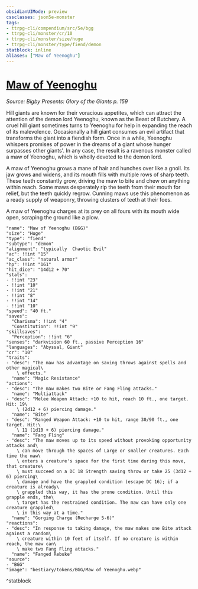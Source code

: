 ```yaml
---
obsidianUIMode: preview
cssclasses: json5e-monster
tags:
- ttrpg-cli/compendium/src/5e/bgg
- ttrpg-cli/monster/cr/10
- ttrpg-cli/monster/size/huge
- ttrpg-cli/monster/type/fiend/demon
statblock: inline
aliases: ["Maw of Yeenoghu"]
---
```

# [Maw of Yeenoghu](3-Compendium\CLI\bestiary\fiend/maw-of-yeenoghu-bgg.md)
*Source: Bigby Presents: Glory of the Giants p. 159*  

Hill giants are known for their voracious appetites, which can attract the attention of the demon lord Yeenoghu, known as the Beast of Butchery. A cruel hill giant sometimes turns to Yeenoghu for help in expanding the reach of its malevolence. Occasionally a hill giant consumes an evil artifact that transforms the giant into a fiendish form. Once in a while, Yeenoghu whispers promises of power in the dreams of a giant whose hunger surpasses other giants'. In any case, the result is a ravenous monster called a maw of Yeenoghu, which is wholly devoted to the demon lord.

A maw of Yeenoghu grows a mane of hair and hunches over like a gnoll. Its jaw grows and widens, and its mouth fills with multiple rows of sharp teeth. These teeth constantly grow, driving the maw to bite and chew on anything within reach. Some maws desperately rip the teeth from their mouth for relief, but the teeth quickly regrow. Cunning maws use this phenomenon as a ready supply of weaponry, throwing clusters of teeth at their foes.

A maw of Yeenoghu charges at its prey on all fours with its mouth wide open, scraping the ground like a plow.

```statblock
"name": "Maw of Yeenoghu (BGG)"
"size": "Huge"
"type": "fiend"
"subtype": "demon"
"alignment": "typically  Chaotic Evil"
"ac": !!int "15"
"ac_class": "natural armor"
"hp": !!int "161"
"hit_dice": "14d12 + 70"
"stats":
- !!int "23"
- !!int "10"
- !!int "21"
- !!int "8"
- !!int "14"
- !!int "10"
"speed": "40 ft."
"saves":
  "Charisma": !!int "4"
  "Constitution": !!int "9"
"skillsaves":
  "Perception": !!int "6"
"senses": "darkvision 60 ft., passive Perception 16"
"languages": "Abyssal, Giant"
"cr": "10"
"traits":
- "desc": "The maw has advantage on saving throws against spells and other magical\
    \ effects."
  "name": "Magic Resistance"
"actions":
- "desc": "The maw makes two Bite or Fang Fling attacks."
  "name": "Multiattack"
- "desc": "Melee Weapon Attack: +10 to hit, reach 10 ft., one target. Hit: 19\
    \ (2d12 + 6) piercing damage."
  "name": "Bite"
- "desc": "Ranged Weapon Attack: +10 to hit, range 30/90 ft., one target. Hit:\
    \ 11 (1d10 + 6) piercing damage."
  "name": "Fang Fling"
- "desc": "The maw moves up to its speed without provoking opportunity attacks and\
    \ can move through the spaces of Large or smaller creatures. Each time the maw\
    \ enters a creature's space for the first time during this move, that creature\
    \ must succeed on a DC 18 Strength saving throw or take 25 (3d12 + 6) piercing\
    \ damage and have the grappled condition (escape DC 16); if a creature is already\
    \ grappled this way, it has the prone condition. Until this grapple ends, the\
    \ target has the restrained condition. The maw can have only one creature grappled\
    \ in this way at a time."
  "name": "Gorging Charge (Recharge 5-6)"
"reactions":
- "desc": "In response to taking damage, the maw makes one Bite attack against a random\
    \ creature within 10 feet of itself. If no creature is within reach, the maw can\
    \ make two Fang Fling attacks."
  "name": "Fanged Rebuke"
"source":
- "BGG"
"image": "bestiary/tokens/BGG/Maw of Yeenoghu.webp"
```
^statblock
